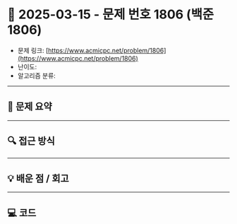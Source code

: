 # 📅 2025-03-15 - 문제 번호 1806 (백준 1806)

<!-- 문제 링크 -->
- 문제 링크: [https://www.acmicpc.net/problem/1806](https://www.acmicpc.net/problem/1806)
- 난이도: 
- 알고리즘 분류: 

---

## 📌 문제 요약 

---

## 🔍 접근 방식 

---

## 💡 배운 점 / 회고 

---

## 💻 코드
